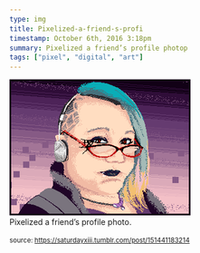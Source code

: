 ```yaml
---
type: img
title: Pixelized-a-friend-s-profi
timestamp: October 6th, 2016 3:18pm
summary: Pixelized a friend’s profile photop 
tags: ["pixel", "digital", "art"]
---
```

<img src="../media/151441183214.png"/>
                                                                                          <div class="caption">
Pixelized a friend’s profile photo.
 
                                    
                
                
                
                
                                
<small>source: https://saturdayxiii.tumblr.com/post/151441183214</small>